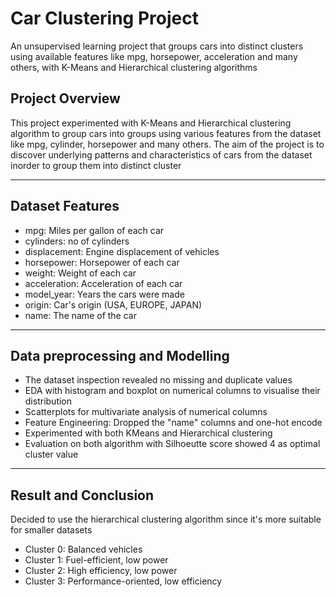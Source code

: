 # Car Clustering Project
An unsupervised learning project that groups cars into distinct clusters using available features like mpg, horsepower, acceleration and many others, with K-Means and Hierarchical clustering algorithms

## Project Overview
This project experimented with K-Means and Hierarchical clustering algorithm to group cars into groups using various features from the dataset like mpg, cylinder, horsepower and many others. The aim of the project is to discover underlying patterns and characteristics of cars from the dataset inorder to group them into distinct cluster

---

## Dataset Features
- mpg: Miles per gallon of each car
- cylinders: no of cylinders
- displacement: Engine displacement of vehicles
- horsepower: Horsepower of each car
- weight: Weight of each car
- acceleration: Acceleration of each car
- model_year: Years the cars were made
- origin: Car's origin (USA, EUROPE, JAPAN)
- name: The name of the car

---

## Data preprocessing and Modelling
- The dataset inspection revealed no missing and duplicate values
- EDA with histogram and boxplot on numerical columns to visualise their distribution
- Scatterplots for multivariate analysis of numerical columns
- Feature Engineering: Dropped the "name" columns and one-hot encode
- Experimented with both KMeans and Hierarchical clustering 
- Evaluation on both algorithm with Silhoeutte score showed 4 as optimal cluster value

---

## Result and Conclusion
Decided to use the hierarchical clustering algorithm since it's more suitable for smaller datasets
- Cluster 0: Balanced vehicles
- Cluster 1: Fuel-efficient, low power
- Cluster 2: High efficiency, low power
- Cluster 3: Performance-oriented, low efficiency




